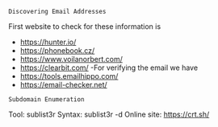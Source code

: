 ```
Discovering Email Addresses
```
First website to check for these information is 
- https://hunter.io/
- https://phonebook.cz/
- https://www.voilanorbert.com/
- https://clearbit.com/
-For verifying the email we have 
- https://tools.emailhippo.com/
- https://email-checker.net/


```
Subdomain Enumeration
```

Tool: sublist3r
	Syntax: sublist3r -d <domain name>
Online site: https://crt.sh/